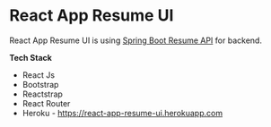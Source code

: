 # React App Resume UI

React App Resume UI is using [Spring Boot Resume API](https://github.com/recepcoban/spring-boot-resume-api) for backend.

**Tech Stack**

- React Js
- Bootstrap
- Reactstrap
- React Router
- Heroku - https://react-app-resume-ui.herokuapp.com
